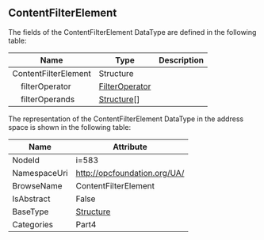 <!-- datatype -->
## ContentFilterElement
  
<!-- end of description -->
The fields of the ContentFilterElement DataType are defined in the following table:  

|Name|Type|Description|
|---|---|---|
|ContentFilterElement|Structure||
|&nbsp;&nbsp;&nbsp;&nbsp;filterOperator|[FilterOperator](../../../Part4/DataTypes/FilterOperator/readme.md)||
|&nbsp;&nbsp;&nbsp;&nbsp;filterOperands|[Structure](../../../Part3/DataTypes/Structure/readme.md)[]||

The representation of the ContentFilterElement DataType in the address space is shown in the following table:  

|Name|Attribute|
|---|---|
|NodeId|i=583|
|NamespaceUri|http://opcfoundation.org/UA/|
|BrowseName|ContentFilterElement|
|IsAbstract|False|
|BaseType|[Structure](../../../Part3/DataTypes/Structure/readme.md)|
|Categories|Part4|

